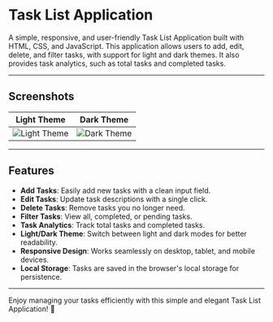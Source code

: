 # Task List Application

A simple, responsive, and user-friendly Task List Application built with HTML, CSS, and JavaScript. This application allows users to add, edit, delete, and filter tasks, with support for light and dark themes. It also provides task analytics, such as total tasks and completed tasks.

---

## Screenshots

| Light Theme | Dark Theme |
|-------------|------------|
| ![Light Theme](light-theme.png) | ![Dark Theme](dark-theme.png) |

---

## Features

- **Add Tasks**: Easily add new tasks with a clean input field.
- **Edit Tasks**: Update task descriptions with a single click.
- **Delete Tasks**: Remove tasks you no longer need.
- **Filter Tasks**: View all, completed, or pending tasks.
- **Task Analytics**: Track total tasks and completed tasks.
- **Light/Dark Theme**: Switch between light and dark modes for better readability.
- **Responsive Design**: Works seamlessly on desktop, tablet, and mobile devices.
- **Local Storage**: Tasks are saved in the browser's local storage for persistence.

---

Enjoy managing your tasks efficiently with this simple and elegant Task List Application! 🚀


